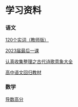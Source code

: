 # 学习资料

### 语文

[120个实词（教师版）](https://github.com/Hanoist/24OI/blob/main/file/Chinese/120个实词（教师版）.docx)

[2023届最后一课](https://github.com/Hanoist/24OI/blob/main/file/Chinese/2023届最后一课.pptx)

[认真收集整理之古代诗歌意象大全](https://github.com/Hanoist/24OI/blob/main/file/Chinese/认真收集整理之古代诗歌意象大全(很好).doc)

[高中语文回归教材](https://github.com/Hanoist/24OI/blob/main/file/Chinese/高中语文回归教材.docx)

### 数学

[导数高分](https://github.com/Hanoist/24OI/blob/main/file/Math/导数高分.docx)
